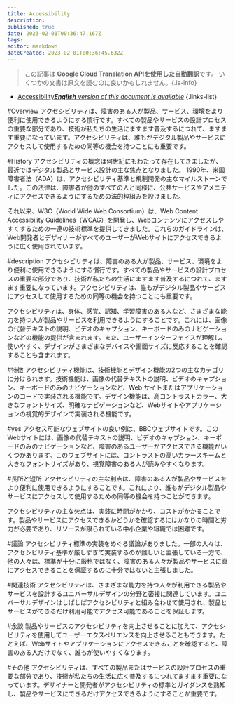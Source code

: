 ```yaml
---
title: Accessibility
description: 
published: true
date: 2023-02-01T00:36:47.167Z
tags: 
editor: markdown
dateCreated: 2023-02-01T00:36:45.632Z
---
```


> この記事は **Google Cloud Translation APIを使用した自動翻訳**です。
いくつかの文書は原文を読むのに良いかもしれません。{.is-info}

- [Accessibility***English** version of this document is available*](/en/Knowledge-base/Dictionary/accessibility)
{.links-list}


#Overview
アクセシビリティは、障害のある人が製品、サービス、環境をより便利に使用できるようにする慣行です。すべての製品やサービスの設計プロセスの重要な部分であり、技術が私たちの生活にますます普及するにつれて、ますます重要になっています。アクセシビリティは、誰もがデジタル製品やサービスにアクセスして使用するための同等の機会を持つことにも重要です。

#History
アクセシビリティの概念は何世紀にもわたって存在してきましたが、最近ではデジタル製品とサービス設計の主な焦点となりました。 1990年、米国障害者法（ADA）は、アクセシビリティ基準と規制開発の主なマイルストーンでした。この法律は、障害者が他のすべての人と同様に、公共サービスやアメニティにアクセスできるようにするための法的枠組みを設けました。

それ以来、W3C（World Wide Web Consortium）は、Web Content Accessibility Guidelines（WCAG）を開発し、Webコンテンツにアクセスしやすくするための一連の技術標準を提供してきました。これらのガイドラインは、Web開発者とデザイナーがすべてのユーザーがWebサイトにアクセスできるように広く使用されています。

#description
アクセシビリティは、障害のある人が製品、サービス、環境をより便利に使用できるようにする慣行です。すべての製品やサービスの設計プロセスの重要な部分であり、技術が私たちの生活にますます普及するにつれて、ますます重要になっています。アクセシビリティは、誰もがデジタル製品やサービスにアクセスして使用するための同等の機会を持つことにも重要です。

アクセシビリティは、身体、感覚、認知、学習障害のある人など、さまざまな能力を持つ人が製品やサービスを利用できるようにすることです。これには、画像の代替テキストの説明、ビデオのキャプション、キーボードのみのナビゲーションなどの機能の提供が含まれます。また、ユーザーインターフェイスが理解し、使いやすく、デザインがさまざまなデバイスや画面サイズに反応することを確認することも含まれます。

#特徴
アクセシビリティ機能は、技術機能とデザイン機能の2つの主なカテゴリに分けられます。技術機能は、画像の代替テキストの説明、ビデオのキャプション、キーボードのみのナビゲーションなど、Web サイトまたはアプリケーションのコードで実装される機能です。デザイン機能は、高コントラストカラー、大きなフォントサイズ、明確なナビゲーションなど、Webサイトやアプリケーションの視覚的デザインで実装される機能です。

#yes
アクセス可能なウェブサイトの良い例は、BBCウェブサイトです。このWebサイトには、画像の代替テキストの説明、ビデオのキャプション、キーボードのみのナビゲーションなど、障害のあるユーザーがアクセスできる機能がいくつかあります。このウェブサイトには、コントラストの高いカラースキームと大きなフォントサイズがあり、視覚障害のある人が読みやすくなります。

#長所と短所
アクセシビリティの主な利点は、障害のある人が製品やサービスをより便利に使用できるようにすることです。これにより、誰もがデジタル製品やサービスにアクセスして使用するための同等の機会を持つことができます。

アクセシビリティの主な欠点は、実装に時間がかかり、コストがかかることです。製品やサービスにアクセスできるかどうかを確認するにはかなりの時間と労力が必要であり、リソースが限られている中小企業や組織では困難です。

#議論
アクセシビリティ標準の実装をめぐる議論がありました。一部の人々は、アクセシビリティ基準が厳しすぎて実装するのが難しいと主張している一方で、他の人々は、標準が十分に厳格ではなく、障害のある人々が製品やサービスに真にアクセスできることを保証するのに十分ではないと主張しました。

#関連技術
アクセシビリティは、さまざまな能力を持つ人々が利用できる製品やサービスを設計するユニバーサルデザインの分野と密接に関連しています。ユニバーサルデザインはしばしばアクセシビリティと組み合わせて使用され、製品とサービスができるだけ利用可能でアクセス可能であることを保証します。

#余談
製品やサービスのアクセシビリティを向上させることに加えて、アクセシビリティを使用してユーザーエクスペリエンスを向上させることもできます。たとえば、Webサイトやアプリケーションにアクセスできることを確認すると、障害のある人だけでなく、誰もが使いやすくなります。

#その他
アクセシビリティは、すべての製品またはサービスの設計プロセスの重要な部分であり、技術が私たちの生活に広く普及するにつれてますます重要になっています。デザイナーと開発者がアクセシビリティの標準とガイダンスを熟知し、製品やサービスにできるだけアクセスできるようにすることが重要です。